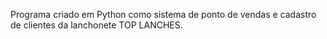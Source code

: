 Programa criado em Python como sistema de ponto de vendas e cadastro de clientes da lanchonete TOP LANCHES.
